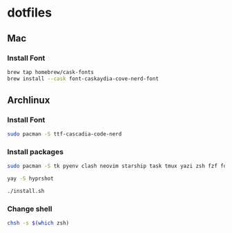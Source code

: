# dotfiles

## Mac

### Install Font

```bash
brew tap homebrew/cask-fonts
brew install --cask font-caskaydia-cove-nerd-font
```

## Archlinux

### Install Font

```bash
sudo pacman -S ttf-cascadia-code-nerd
```

### Install packages

```bash
sudo pacman -S tk pyenv clash neovim starship task tmux yazi zsh fzf fd ripgrep zoxide keyd btop cliphist mpv obs-studio hyprpaper hyprlock hyprland-qtutils rofi rofi-emoji waybar pavucontrol
```

```bash
yay -S hyprshot
```

```bash
./install.sh
```

### Change shell

```bash
chsh -s $(which zsh)
```
